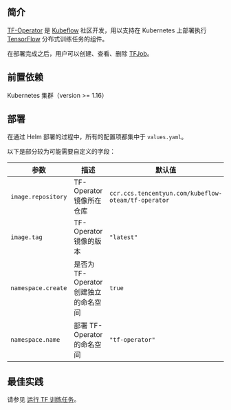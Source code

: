 ## 简介 

[TF-Operator](https://github.com/kubeflow/tf-operator) 是 [Kubeflow](https://www.kubeflow.org) 社区开发，用以支持在 Kubernetes 上部署执行 [TensorFlow](https://www.tensorflow.org) 分布式训练任务的组件。

在部署完成之后，用户可以创建、查看、删除 [TFJob](https://www.kubeflow.org/docs/components/training/tftraining/)。

## 前置依赖

 Kubernetes 集群（version >= 1.16）

## 部署

在通过 Helm 部署的过程中，所有的配置项都集中于 `values.yaml`。

以下是部分较为可能需要自定义的字段：

| 参数               | 描述                                  | 默认值                                              |
| ------------------ | ------------------------------------- | --------------------------------------------------- |
| `image.repository` | TF-Operator 镜像所在仓库              | `ccr.ccs.tencentyun.com/kubeflow-oteam/tf-operator` |
| `image.tag`        | TF-Operator 镜像的版本                | `"latest"`                                          |
| `namespace.create` | 是否为 TF-Operator 创建独立的命名空间 | `true`                                              |
| `namespace.name`   | 部署 TF-Operator 的命名空间           | `"tf-operator"`                                     |

## 最佳实践

请参见 [运行 TF 训练任务](https://intl.cloud.tencent.com/document/product/457/49369)。



